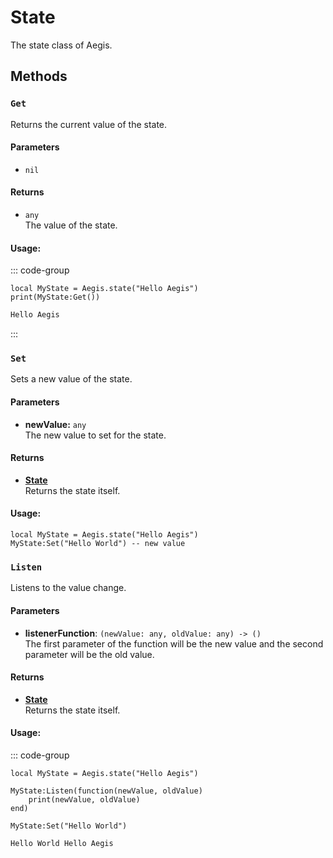 # State

The state class of Aegis.

## Methods

### `Get`

Returns the current value of the state.

#### Parameters

- `nil`

#### Returns

- `any`\
  The value of the state.

#### Usage:

::: code-group

```lua{2} [Test.luau]
local MyState = Aegis.state("Hello Aegis")
print(MyState:Get())
```

```txt [Output]
Hello Aegis
```

:::

### `Set`

Sets a new value of the state.

#### Parameters

- **newValue:** `any`\
  The new value to set for the state.

#### Returns

- **[State](/api/state)**\
  Returns the state itself.

#### Usage:

```lua{2}
local MyState = Aegis.state("Hello Aegis")
MyState:Set("Hello World") -- new value
```

### `Listen`

Listens to the value change.

#### Parameters

- **listenerFunction**: `(newValue: any, oldValue: any) -> ()`\
  The first parameter of the function will be the new value and the second parameter will be the old value.

#### Returns

- **[State](/api/state)**\
  Returns the state itself.

#### Usage:

::: code-group

```lua{3} [Test.luau]
local MyState = Aegis.state("Hello Aegis")

MyState:Listen(function(newValue, oldValue)
	print(newValue, oldValue)
end)

MyState:Set("Hello World")
```

```txt [Output]
Hello World Hello Aegis
```
